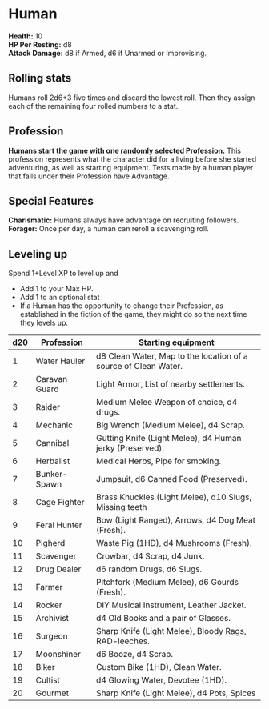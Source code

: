 # Human

**Health:** 10  
**HP Per Resting:** d8  
**Attack Damage:** d8 if Armed, d6 if Unarmed or Improvising.

## Rolling stats

Humans roll 2d6+3 five times and discard the lowest roll. Then they assign each of the remaining four rolled numbers to a stat.

## Profession

**Humans start the game with one randomly selected Profession.** This profession represents what the character did for a living before she started adventuring, as well as starting equipment. Tests made by a human player that falls under their Profession have Advantage.

## Special Features

**Charismatic:** Humans always have advantage on recruiting followers.  
**Forager:** Once per day, a human can reroll a scavenging roll.

## Leveling up

Spend 1+Level XP to level up and

- Add 1 to your Max HP.
- Add 1 to an optional stat
- If a Human has the opportunity to change their Profession, as established in the fiction of the game, they might do so the next time they levels up.

| d20  | Profession    | Starting equipment                                           |
| ---- | ------------- | ------------------------------------------------------------ |
| 1    | Water Hauler  | d8 Clean Water, Map to the location of a source of Clean Water. |
| 2    | Caravan Guard | Light Armor, List of nearby settlements.                     |
| 3    | Raider        | Medium Melee Weapon of choice, d4 drugs.                     |
| 4    | Mechanic      | Big Wrench (Medium Melee), d4 Scrap.                         |
| 5    | Cannibal      | Gutting Knife (Light Melee), d4 Human jerky (Preserved).     |
| 6    | Herbalist     | Medical Herbs, Pipe for smoking.                             |
| 7    | Bunker-Spawn  | Jumpsuit, d6 Canned Food (Preserved).                        |
| 8    | Cage Fighter  | Brass Knuckles (Light Melee), d10 Slugs, Missing teeth       |
| 9    | Feral Hunter  | Bow (Light Ranged), Arrows, d4 Dog Meat (Fresh).             |
| 10   | Pigherd       | Waste Pig (1HD), d4 Mushrooms (Fresh).                       |
| 11   | Scavenger     | Crowbar, d4 Scrap, d4 Junk.                                  |
| 12   | Drug Dealer   | d6 random Drugs, d6 Slugs.                                   |
| 13   | Farmer        | Pitchfork (Medium Melee), d6 Gourds (Fresh).                 |
| 14   | Rocker        | DIY Musical Instrument, Leather Jacket.                      |
| 15   | Archivist     | d4 Old Books and a pair of Glasses.                          |
| 16   | Surgeon       | Sharp Knife (Light Melee), Bloody Rags, RAD-leeches.         |
| 17   | Moonshiner    | d6 Booze, d4 Scrap.                                          |
| 18   | Biker         | Custom Bike (1HD), Clean Water.                              |
| 19   | Cultist       | d4 Glowing Water, Devotee (1HD).                             |
| 20   | Gourmet       | Sharp Knife (Light Melee), d4 Pots, Spices                   |